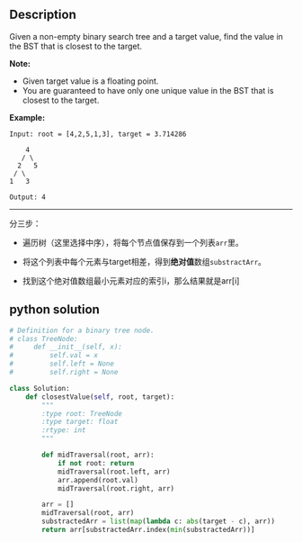 ## Description
Given a non-empty binary search tree and a target value, find the value in the BST that is closest to the target.

**Note:**

- Given target value is a floating point.
- You are guaranteed to have only one unique value in the BST that is closest to the target.

**Example:**

```
Input: root = [4,2,5,1,3], target = 3.714286

    4
   / \
  2   5
 / \
1   3

Output: 4
```

------



分三步：

- 遍历树（这里选择中序），将每个节点值保存到一个列表`arr`里。

- 将这个列表中每个元素与target相差，得到**绝对值**数组`substractArr`。
- 找到这个绝对值数组最小元素对应的索引i，那么结果就是arr[i]



## python solution

```python
# Definition for a binary tree node.
# class TreeNode:
#     def __init__(self, x):
#         self.val = x
#         self.left = None
#         self.right = None

class Solution:
    def closestValue(self, root, target):
        """
        :type root: TreeNode
        :type target: float
        :rtype: int
        """

        def midTraversal(root, arr):
            if not root: return
            midTraversal(root.left, arr)
            arr.append(root.val)
            midTraversal(root.right, arr)

        arr = []
        midTraversal(root, arr)
        substractedArr = list(map(lambda c: abs(target - c), arr))
        return arr[substractedArr.index(min(substractedArr))]

```

